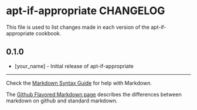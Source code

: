 apt-if-appropriate CHANGELOG
============================

This file is used to list changes made in each version of the apt-if-appropriate cookbook.

0.1.0
-----
- [your_name] - Initial release of apt-if-appropriate

- - -
Check the [Markdown Syntax Guide](http://daringfireball.net/projects/markdown/syntax) for help with Markdown.

The [Github Flavored Markdown page](http://github.github.com/github-flavored-markdown/) describes the differences between markdown on github and standard markdown.
